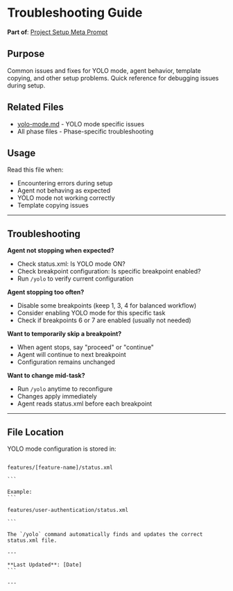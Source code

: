 # Troubleshooting Guide

**Part of**: [Project Setup Meta Prompt](../project-setup-meta-prompt.md)

## Purpose

Common issues and fixes for YOLO mode, agent behavior, template copying, and other setup problems. Quick reference for debugging issues during setup.

## Related Files

- [yolo-mode.md](yolo-mode.md) - YOLO mode specific issues
- All phase files - Phase-specific troubleshooting

## Usage

Read this file when:
- Encountering errors during setup
- Agent not behaving as expected
- YOLO mode not working correctly
- Template copying issues

---

## Troubleshooting

**Agent not stopping when expected?**
- Check status.xml: Is YOLO mode ON?
- Check breakpoint configuration: Is specific breakpoint enabled?
- Run `/yolo` to verify current configuration

**Agent stopping too often?**
- Disable some breakpoints (keep 1, 3, 4 for balanced workflow)
- Consider enabling YOLO mode for this specific task
- Check if breakpoints 6 or 7 are enabled (usually not needed)

**Want to temporarily skip a breakpoint?**
- When agent stops, say "proceed" or "continue"
- Agent will continue to next breakpoint
- Configuration remains unchanged

**Want to change mid-task?**
- Run `/yolo` anytime to reconfigure
- Changes apply immediately
- Agent reads status.xml before each breakpoint

---

## File Location

YOLO mode configuration is stored in:
````

features/[feature-name]/status.xml

```

Example:
```

features/user-authentication/status.xml

```

The `/yolo` command automatically finds and updates the correct status.xml file.

---

**Last Updated**: [Date]
```

---

